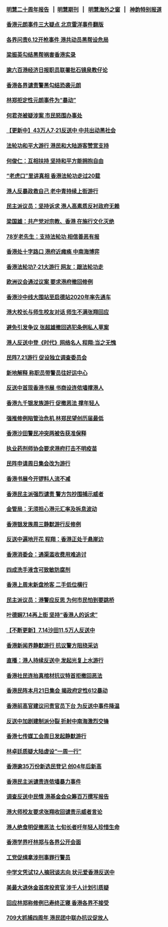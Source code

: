 #### [明慧二十周年报告](https://github.com/gfw-breaker/mh-reports/blob/master/README.md?t=07232300) &nbsp;&nbsp;|&nbsp;&nbsp;[明慧期刊](https://github.com/gfw-breaker/mh-qikan) &nbsp;&nbsp;|&nbsp;&nbsp; [明慧海外之窗](https://github.com/gfw-breaker/mh-news/blob/master/README.md?t=07232300) &nbsp;&nbsp;|&nbsp;&nbsp; [神韵特别报道](https://github.com/gfw-breaker/mh-news/blob/master/shenyun.md?t=07232300) 

#### [香港元朗事件三大疑点 北京雷洋事件翻版](../pages/nsc415/n11403965.md?t=07232300) 

#### [各界问责6.12开枪事件 港共动员黑帮设危局](../pages/nsc415/n11403252.md?t=07232300) 

#### [梁振英勾结黑帮祸害香港实录](../pages/nsc415/n11402942.md?t=07232300) 

#### [逾六百港经济日报职员联署批石镜泉教仔论](../pages/nsc415/n11403025.md?t=07232300) 

#### [香港各界谴责警黑勾结恐袭元朗](../pages/nsc415/n11403006.md?t=07232300) 

#### [林郑拒定性元朗事件为“暴动”](../pages/nsc415/n11402976.md?t=07232300) 

#### [何君尧被疑涉案 市民怒围办事处](../pages/nsc415/n11402948.md?t=07232300) 

#### [【更新中】43万人7·21反送中 中共出动黑社会](../pages/nsc415/n11399023.md?t=07232300) 

#### [法轮功和平大游行 港民和大陆游客赞赏支持](../pages/nsc415/n11399598.md?t=07232300) 

#### [何俊仁：互相扶持 坚持和平方能拥抱自由](../pages/nsc415/n11399136.md?t=07232300) 

#### [“老虎口”里讲真相 香港法轮功走过20载](../pages/nsc415/n11399927.md?t=07232300) 

#### [港人反暴政救自己 老中青持续上街游行](../pages/nsc415/n11399627.md?t=07232300) 

#### [民主派议员：坚持诉求 港人高素质反衬政府无赖](../pages/nsc415/n11399323.md?t=07232300) 

#### [梁国雄：共产党对宗教、香港 在施行文化灭绝](../pages/nsc415/n11399160.md?t=07232300) 

#### [78岁老先生：支持法轮功 相信善恶有报](../pages/nsc415/n11399292.md?t=07232300) 

#### [香港处十字路口 港府近瘫痪 中南海博弈](../pages/nsc415/n11398548.md?t=07232300) 

#### [香港法轮功7·21大游行 网友：跟法轮功走](../pages/nsc415/n11398406.md?t=07232300) 

#### [欧洲议会通过议案 要求港府撤回修例](../pages/nsc415/n11394258.md?t=07232300) 

#### [香港沙中线大围站至启德站2020年率先通车](../pages/nsc415/n11394268.md?t=07232300) 

#### [港大校长与师生校友对话 师生不满张翔回应](../pages/nsc415/n11394242.md?t=07232300) 

#### [避免引发争议 张超雄撤回逃犯条例私人草案](../pages/nsc415/n11394230.md?t=07232300) 

#### [港人反送中登《时代》网络名人 程翔:当之无愧](../pages/nsc415/n11391516.md?t=07232300) 

#### [民阵7.21游行 促设独立调查委员会](../pages/nsc415/n11391499.md?t=07232300) 

#### [新地解释 称职员带警员往好运中心](../pages/nsc415/n11391483.md?t=07232300) 

#### [反送中首现香港书展 书商设连侬墙撑港人](../pages/nsc415/n11391386.md?t=07232300) 

#### [香港九千银发族游行 促撤恶法 撑年轻人](../pages/nsc415/n11391448.md?t=07232300) 

#### [强推修例陷管治危机 林郑民望创历届最低](../pages/nsc415/n11389214.md?t=07232300) 

#### [香港沙田警民冲突两被告获准保释](../pages/nsc415/n11389321.md?t=07232300) 

#### [执业药剂师协会要求港府打击不明疫苗](../pages/nsc415/n11389313.md?t=07232300) 

#### [民阵申请周日集会改为游行](../pages/nsc415/n11389284.md?t=07232300) 

#### [香港书展今开锣料人流不减](../pages/nsc415/n11389281.md?t=07232300) 

#### [香港民主派强烈谴责 警方包抄围捕示威者](../pages/nsc415/n11386764.md?t=07232300) 

#### [金管局：无须担心港元汇率及拆息波动](../pages/nsc415/n11386838.md?t=07232300) 

#### [香港银发族周三静默游行反修例](../pages/nsc415/n11386834.md?t=07232300) 

#### [反送中遍地开花 程翔：香港正处于悬崖边](../pages/nsc415/n11386740.md?t=07232300) 

#### [香港消委会：通渠滥收费用难追讨](../pages/nsc415/n11386817.md?t=07232300) 

#### [四成洗手液含可致敏防腐剂](../pages/nsc415/n11386785.md?t=07232300) 

#### [香港上周末新盘抢客 二手低位横行](../pages/nsc415/n11384862.md?t=07232300) 

#### [民主派议员：港警应反思 为何市民怕到要跳桥](../pages/nsc415/n11383938.md?t=07232300) 

#### [叶德娴7.14再上街 坚持“香港人的诉求”](../pages/nsc415/n11383931.md?t=07232300) 

#### [【不断更新】7.14沙田11.5万人反送中](../pages/nsc415/n11383655.md?t=07232300) 

#### [香港新闻界静默游行 抗议警方阻挠采访](../pages/nsc415/n11383634.md?t=07232300) 

#### [直播：港人持续反送中 发起光复上水游行](../pages/nsc415/n11382577.md?t=07232300) 

#### [香港社民连抬真棺材抗议特首拒撤回恶法](../pages/nsc415/n11380988.md?t=07232300) 

#### [香港民阵本月21日集会 揭政府定性612暴动](../pages/nsc415/n11380922.md?t=07232300) 

#### [香港前高官建议问责官员下台 为反送中事件降温](../pages/nsc415/n11380909.md?t=07232300) 

#### [反送中加剧建制派分裂 折射中南海激烈交锋](../pages/nsc415/n11379563.md?t=07232300) 

#### [香港七传媒工会周日发起静默游行](../pages/nsc415/n11379663.md?t=07232300) 

#### [林卓廷质疑大陆虚设“一周一行”](../pages/nsc415/n11379636.md?t=07232300) 

#### [香港逾35万份新选民登记 创04年后新高](../pages/nsc415/n11379644.md?t=07232300) 

#### [香港民主派谴责连侬墙暴力事件](../pages/nsc415/n11379585.md?t=07232300) 

#### [调查反送中民情 港基金会众筹百万撰写报告](../pages/nsc415/n11377136.md?t=07232300) 

#### [港大师校友要求张翔收回谴责示威者言论](../pages/nsc415/n11377186.md?t=07232300) 

#### [港人绝食明促撤恶法 七旬长者吁年轻人珍惜生命](../pages/nsc415/n11377179.md?t=07232300) 

#### [香港学界吁林郑与各界公开会面](../pages/nsc415/n11377167.md?t=07232300) 

#### [工党促缉拿涉刑事罪行警员](../pages/nsc415/n11377168.md?t=07232300) 

#### [中学文凭试12人摘冠谈志向 状元爱香港反送中](../pages/nsc415/n11377080.md?t=07232300) 

#### [美最大退休金首席投资官 涉千人计划引质疑](../pages/nsc415/n11376171.md?t=07232300) 

#### [回应林郑称修例已寿终正寝 香港各界不接受](../pages/nsc415/n11375157.md?t=07232300) 

#### [709大抓捕四周年 港民团中联办抗议促放人](../pages/nsc415/n11375065.md?t=07232300) 

